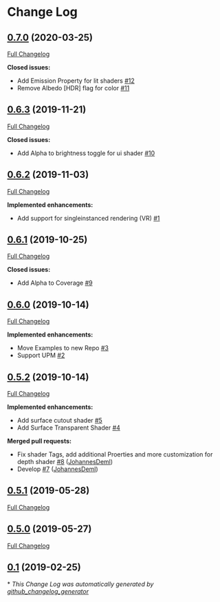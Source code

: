 # Change Log

## [0.7.0](https://github.com/supyrb/ConfigurableShaders/tree/0.7.0) (2020-03-25)
[Full Changelog](https://github.com/supyrb/ConfigurableShaders/compare/0.6.3...0.7.0)

**Closed issues:**

- Add Emission Property for lit shaders [\#12](https://github.com/supyrb/ConfigurableShaders/issues/12)
- Remove Albedo \[HDR\] flag for color [\#11](https://github.com/supyrb/ConfigurableShaders/issues/11)

## [0.6.3](https://github.com/supyrb/ConfigurableShaders/tree/0.6.3) (2019-11-21)
[Full Changelog](https://github.com/supyrb/ConfigurableShaders/compare/0.6.2...0.6.3)

**Closed issues:**

- Add Alpha to brightness toggle for ui shader [\#10](https://github.com/supyrb/ConfigurableShaders/issues/10)

## [0.6.2](https://github.com/supyrb/ConfigurableShaders/tree/0.6.2) (2019-11-03)
[Full Changelog](https://github.com/supyrb/ConfigurableShaders/compare/0.6.1...0.6.2)

**Implemented enhancements:**

- Add support for singleinstanced rendering \(VR\) [\#1](https://github.com/supyrb/ConfigurableShaders/issues/1)

## [0.6.1](https://github.com/supyrb/ConfigurableShaders/tree/0.6.1) (2019-10-25)
[Full Changelog](https://github.com/supyrb/ConfigurableShaders/compare/0.6.0...0.6.1)

**Closed issues:**

- Add Alpha to Coverage [\#9](https://github.com/supyrb/ConfigurableShaders/issues/9)

## [0.6.0](https://github.com/supyrb/ConfigurableShaders/tree/0.6.0) (2019-10-14)
[Full Changelog](https://github.com/supyrb/ConfigurableShaders/compare/0.5.2...0.6.0)

**Implemented enhancements:**

- Move Examples to new Repo [\#3](https://github.com/supyrb/ConfigurableShaders/issues/3)
- Support UPM [\#2](https://github.com/supyrb/ConfigurableShaders/issues/2)

## [0.5.2](https://github.com/supyrb/ConfigurableShaders/tree/0.5.2) (2019-10-14)
[Full Changelog](https://github.com/supyrb/ConfigurableShaders/compare/0.5.1...0.5.2)

**Implemented enhancements:**

- Add surface cutout shader [\#5](https://github.com/supyrb/ConfigurableShaders/issues/5)
- Add Surface Transparent Shader [\#4](https://github.com/supyrb/ConfigurableShaders/issues/4)

**Merged pull requests:**

- Fix shader Tags, add additional Proerties and more customization for depth shader [\#8](https://github.com/supyrb/ConfigurableShaders/pull/8) ([JohannesDeml](https://github.com/JohannesDeml))
- Develop [\#7](https://github.com/supyrb/ConfigurableShaders/pull/7) ([JohannesDeml](https://github.com/JohannesDeml))

## [0.5.1](https://github.com/supyrb/ConfigurableShaders/tree/0.5.1) (2019-05-28)
[Full Changelog](https://github.com/supyrb/ConfigurableShaders/compare/0.5.0...0.5.1)

## [0.5.0](https://github.com/supyrb/ConfigurableShaders/tree/0.5.0) (2019-05-27)
[Full Changelog](https://github.com/supyrb/ConfigurableShaders/compare/0.1...0.5.0)

## [0.1](https://github.com/supyrb/ConfigurableShaders/tree/0.1) (2019-02-25)


\* *This Change Log was automatically generated by [github_changelog_generator](https://github.com/skywinder/Github-Changelog-Generator)*
